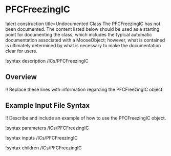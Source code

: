 # PFCFreezingIC

!alert construction title=Undocumented Class
The PFCFreezingIC has not been documented. The content listed below should be used as a starting point for
documenting the class, which includes the typical automatic documentation associated with a
MooseObject; however, what is contained is ultimately determined by what is necessary to make the
documentation clear for users.

!syntax description /ICs/PFCFreezingIC

## Overview

!! Replace these lines with information regarding the PFCFreezingIC object.

## Example Input File Syntax

!! Describe and include an example of how to use the PFCFreezingIC object.

!syntax parameters /ICs/PFCFreezingIC

!syntax inputs /ICs/PFCFreezingIC

!syntax children /ICs/PFCFreezingIC
